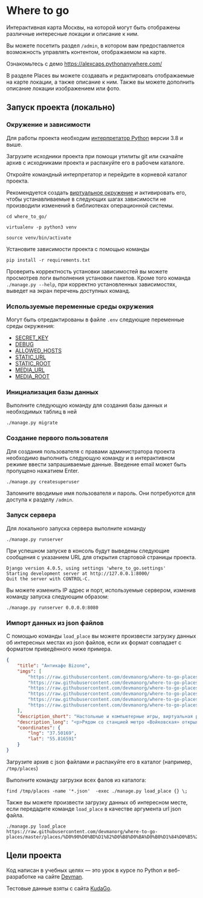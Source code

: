 # Where to go

Интерактивная карта Москвы, на которой могут быть отображены различные интересные локации и описание к ним.

Вы можете посетить раздел `/admin`, в котором вам предоставляется возможность управлять контентом, отображаемом на 
карте.

Ознакомьтесь с демо https://alexcaps.pythonanywhere.com/

В разделе Places вы можете создавать и редактировать отображаемые на карте локации, а также описание к ним. 
Также вы можете дополнить описание локации изображением или фото.


## Запуск проекта (локально)

### Окружение и зависимости
Для работы проекта необходим [интерпретатор Python](https://www.python.org/downloads/) версии 3.8 и выше.

Загрузите исходники проекта при помощи утилиты git или скачайте архив с исходниками проекта и распакуйте его в рабочем
каталоге.

Откройте командный интерпретатор и перейдите в корневой каталог проекта.

Рекомендуется создать [виртуальное окружение](https://docs.python.org/3/library/venv.html) и активировать его, чтобы 
устанавливаемые в следующих шагах зависимости не производили изменений в библиотеках операционной системы.

```shell
cd where_to_go/

virtualenv -p python3 venv

source venv/bin/activate
```

Установите зависимости проекта с помощью команды

```shell
pip install -r requirements.txt
```

Проверить корректность установки зависимостей вы можете просмотрев логи выполнения установки пакетов. Кроме того команда
`./manage.py --help`, при корректно установленных зависимостях, выведет на экран перечень доступных команд.


### Используемые переменные среды окружения

Могут быть отредактированы в файле `.env` следующие переменные среды окружения:

* [SECRET_KEY](https://docs.djangoproject.com/en/4.0/ref/settings/#std-setting-SECRET_KEY)
* [DEBUG](https://docs.djangoproject.com/en/4.0/ref/settings/#std-setting-DEBUG) 
* [ALLOWED_HOSTS](https://docs.djangoproject.com/en/4.0/ref/settings/#std-setting-ALLOWED_HOSTS)
* [STATIC_URL](https://docs.djangoproject.com/en/4.0/ref/settings/#std-setting-STATIC_URL)
* [STATIC_ROOT](https://docs.djangoproject.com/en/4.0/ref/settings/#std-setting-STATIC_ROOT)
* [MEDIA_URL](https://docs.djangoproject.com/en/4.0/ref/settings/#std-setting-MEDIA_URL)
* [MEDIA_ROOT](https://docs.djangoproject.com/en/4.0/ref/settings/#std-setting-MEDIA_ROOT)


### Инициализация базы данных

Выполните следующую команду для создания базы данных и необходимых таблиц в ней

```shell
./manage.py migrate
```


### Создание первого пользователя

Для создания пользователя с правами администратора проекта необходимо выполнить следующую команду и в интерактивном 
режиме ввести запрашиваемые данные. Введение email может быть пропущено нажатием Enter.

```shell
./manage.py createsuperuser
```
Запомните вводимые имя пользователя и пароль. Они потребуются для доступа к разделу `/admin`.


### Запуск сервера

Для локального запуска сервера выполните команду 

```shell
./manage.py runserver
```

При успешном запуске в консоль будут выведены следующие сообщения с указанием URL для открытия стартовой страницы 
проекта.

```shell
Django version 4.0.5, using settings 'where_to_go.settings'
Starting development server at http://127.0.0.1:8000/
Quit the server with CONTROL-C.

```

Вы можете изменить IP адрес и порт, используемые сервером, изменив команду запуска следующим образом:

```shell
./manage.py runserver 0.0.0.0:8080
```

### Импорт данных из json файлов

С помощью команды `load_place` вы можете произвести загрузку данных об интересных местах из json файлов, если их формат 
совпадает с форматом приведённого ниже примера.

```json
{
    "title": "Антикафе Bizone",
    "imgs": [
        "https://raw.githubusercontent.com/devmanorg/where-to-go-places/master/media/1f09226ae0edf23d20708b4fcc498ffd.jpg",
        "https://raw.githubusercontent.com/devmanorg/where-to-go-places/master/media/6e1c15fd7723e04e73985486c441e061.jpg",
        "https://raw.githubusercontent.com/devmanorg/where-to-go-places/master/media/be067a44fb19342c562e9ffd815c4215.jpg",
        "https://raw.githubusercontent.com/devmanorg/where-to-go-places/master/media/f6148bf3acf5328347f2762a1a674620.jpg",
        "https://raw.githubusercontent.com/devmanorg/where-to-go-places/master/media/b896253e3b4f092cff47a02885450b5c.jpg",
        "https://raw.githubusercontent.com/devmanorg/where-to-go-places/master/media/605da4a5bc8fd9a748526bef3b02120f.jpg"
    ],
    "description_short": "Настольные и компьютерные игры, виртуальная реальность и насыщенная программа мероприятий — новое антикафе Bizone предлагает два уровня удовольствий для вашего уединённого отдыха или радостных встреч с родными, друзьями, коллегами.",
    "description_long": "<p>Рядом со станцией метро «Войковская» открылось антикафе Bizone, в котором создание качественного отдыха стало делом жизни для всей команды. Создатели разделили пространство на две зоны, одна из которых доступна для всех посетителей, вторая — только для совершеннолетних гостей.</p><p>В Bizone вы платите исключительно за время посещения. В стоимость уже включены напитки, сладкие угощения, библиотека комиксов, большая коллекция популярных настольных и видеоигр. Также вы можете арендовать ВИП-зал для большой компании и погрузиться в мир виртуальной реальности с помощью специальных очков от топового производителя.</p><p>В течение недели организаторы проводят разнообразные встречи для меломанов и киноманов. Также можно присоединиться к английскому разговорному клубу или посетить образовательные лекции и мастер-классы. Летом организаторы запускают марафон настольных игр. Каждый день единомышленники собираются, чтобы порубиться в «Мафию», «Имаджинариум», Codenames, «Манчкин», Ticket to ride, «БЭНГ!» или «Колонизаторов». Точное расписание игр ищите в группе антикафе <a class=\"external-link\" href=\"https://vk.com/anticafebizone\" target=\"_blank\">«ВКонтакте»</a>.</p><p>Узнать больше об антикафе Bizone и забронировать стол вы можете <a class=\"external-link\" href=\"http://vbizone.ru/\" target=\"_blank\">на сайте</a> и <a class=\"external-link\" href=\"https://www.instagram.com/anticafe.bi.zone/\" target=\"_blank\">в Instagram</a>.</p>",
    "coordinates": {
        "lng": "37.50169",
        "lat": "55.816591"
    }
}
```

Загрузите архив с json файлами и распакуйте его в каталог (например, `/tmp/places`)

Выполните команду загрузки всех фалов из каталога:

```shell
find /tmp/places -name '*.json'  -exec ./manage.py load_place {} \;
```

Также вы можете произвести загрузку данных об интересном месте, если передадите команде `load_place` в качестве 
аргумента url json файла.

```shell
./manage.py load_place https://raw.githubusercontent.com/devmanorg/where-to-go-places/master/places/%D0%90%D0%BD%D1%82%D0%B8%D0%BA%D0%B0%D1%84%D0%B5%20Bizone.json

```

## Цели проекта

Код написан в учебных целях — это урок в курсе по Python и веб-разработке на сайте [Devman](https://dvmn.org).

Тестовые данные взяты с сайта [KudaGo](https://kudago.com).
